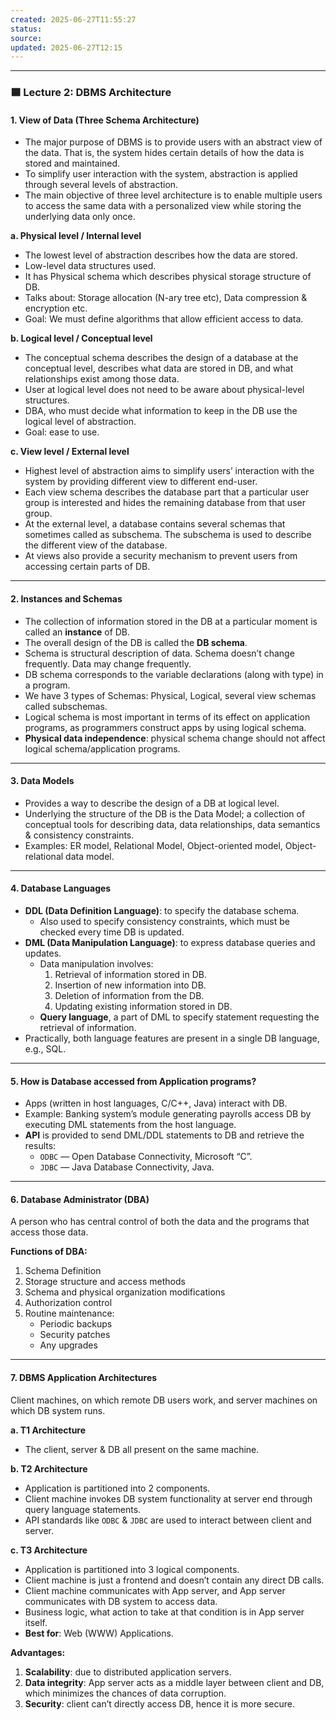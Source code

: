 ```yaml
---
created: 2025-06-27T11:55:27
status: 
source: 
updated: 2025-06-27T12:15
---
```

---


### 🟦 Lecture 2: DBMS Architecture

#### 1. View of Data (Three Schema Architecture)

- The major purpose of DBMS is to provide users with an abstract view of the data. That is, the system hides certain details of how the data is stored and maintained.
- To simplify user interaction with the system, abstraction is applied through several levels of abstraction.
- The main objective of three level architecture is to enable multiple users to access the same data with a personalized view while storing the underlying data only once.

**a. Physical level / Internal level**
- The lowest level of abstraction describes how the data are stored.
- Low-level data structures used.
- It has Physical schema which describes physical storage structure of DB.
- Talks about: Storage allocation (N-ary tree etc), Data compression & encryption etc.
- Goal: We must define algorithms that allow efficient access to data.

**b. Logical level / Conceptual level**
- The conceptual schema describes the design of a database at the conceptual level, describes what data are stored in DB, and what relationships exist among those data.
- User at logical level does not need to be aware about physical-level structures.
- DBA, who must decide what information to keep in the DB use the logical level of abstraction.
- Goal: ease to use.

**c. View level / External level**
- Highest level of abstraction aims to simplify users’ interaction with the system by providing different view to different end-user.
- Each view schema describes the database part that a particular user group is interested and hides the remaining database from that user group.
- At the external level, a database contains several schemas that sometimes called as subschema. The subschema is used to describe the different view of the database.
- At views also provide a security mechanism to prevent users from accessing certain parts of DB.

---

#### 2. Instances and Schemas

- The collection of information stored in the DB at a particular moment is called an **instance** of DB.
- The overall design of the DB is called the **DB schema**.
- Schema is structural description of data. Schema doesn’t change frequently. Data may change frequently.
- DB schema corresponds to the variable declarations (along with type) in a program.
- We have 3 types of Schemas: Physical, Logical, several view schemas called subschemas.
- Logical schema is most important in terms of its effect on application programs, as programmers construct apps by using logical schema.
- **Physical data independence**: physical schema change should not affect logical schema/application programs.

---

#### 3. Data Models

- Provides a way to describe the design of a DB at logical level.
- Underlying the structure of the DB is the Data Model; a collection of conceptual tools for describing data, data relationships, data semantics & consistency constraints.
- Examples: ER model, Relational Model, Object-oriented model, Object-relational data model.

---

#### 4. Database Languages

- **DDL (Data Definition Language)**: to specify the database schema.
  - Also used to specify consistency constraints, which must be checked every time DB is updated.
- **DML (Data Manipulation Language)**: to express database queries and updates.
  - Data manipulation involves:
    1. Retrieval of information stored in DB.
    2. Insertion of new information into DB.
    3. Deletion of information from the DB.
    4. Updating existing information stored in DB.
  - **Query language**, a part of DML to specify statement requesting the retrieval of information.
- Practically, both language features are present in a single DB language, e.g., SQL.

---

#### 5. How is Database accessed from Application programs?

- Apps (written in host languages, C/C++, Java) interact with DB.
- Example: Banking system’s module generating payrolls access DB by executing DML statements from the host language.
- **API** is provided to send DML/DDL statements to DB and retrieve the results:
  - `ODBC` — Open Database Connectivity, Microsoft “C”.
  - `JDBC` — Java Database Connectivity, Java.

---

#### 6. Database Administrator (DBA)

A person who has central control of both the data and the programs that access those data.

**Functions of DBA:**
1. Schema Definition  
2. Storage structure and access methods  
3. Schema and physical organization modifications  
4. Authorization control  
5. Routine maintenance:
   - Periodic backups
   - Security patches
   - Any upgrades

---

#### 7. DBMS Application Architectures

Client machines, on which remote DB users work, and server machines on which DB system runs.

**a. T1 Architecture**
- The client, server & DB all present on the same machine.

**b. T2 Architecture**
- Application is partitioned into 2 components.
- Client machine invokes DB system functionality at server end through query language statements.
- API standards like `ODBC` & `JDBC` are used to interact between client and server.

**c. T3 Architecture**
- Application is partitioned into 3 logical components.
- Client machine is just a frontend and doesn’t contain any direct DB calls.
- Client machine communicates with App server, and App server communicates with DB system to access data.
- Business logic, what action to take at that condition is in App server itself.
- **Best for**: Web (WWW) Applications.

**Advantages:**
1. **Scalability**: due to distributed application servers.  
2. **Data integrity**: App server acts as a middle layer between client and DB, which minimizes the chances of data corruption.  
3. **Security**: client can’t directly access DB, hence it is more secure.
